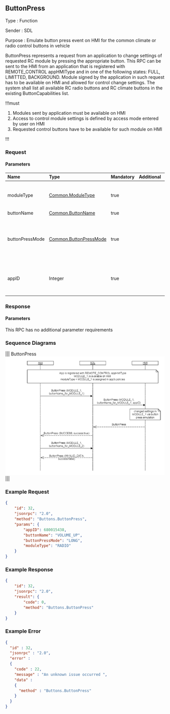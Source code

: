 ## ButtonPress

Type
: Function

Sender
: SDL

Purpose
: Emulate button press event on HMI for the common climate or radio control buttons in vehicle

ButtonPress represents a request from an application to change settings of requested RC module by pressing the appropriate button.
This RPC can be sent to the HMI from an application that is registered with REMOTE_CONTROL appHMIType and in one of the following states: FULL, LIMITTED, BACKGROUND.
Module signed by the application in such request has to be available on HMI and allowed for control change settings.
The system shall list all available RC radio buttons and RC climate buttons in the existing ButtonCapabilities list.

!!!must

  1. Modules sent by application must be available on HMI
  2. Access to control module settings is defined by access mode entered by user on HMI
  3. Requested control buttons have to be available for such module on HMI


!!!

### Request

#### Parameters

|Name|Type|Mandatory|Additional|Description|
|:---|:---|:--------|:---------|:---------|
|moduleType|[Common.ModuleType](/docs/Common/Enums/index.md)|true||The module where the button should be pressed|
|buttonName|[Common.ButtonName](/docs/Common/Enums/index.md)|true|||
|buttonPressMode|[Common.ButtonPressMode](/docs/Common/Enums/index.md)|true||Indicates whether this is a LONG or SHORT button press event.|
|appID|Integer|true||Internal SDL-assigned ID of the related application|

### Response

#### Parameters

This RPC has no additional parameter requirements

### Sequence Diagrams

|||
ButtonPress
![ButtonPress](assets/ButtonPress.png)
|||

### Example Request

```json
{
    "id": 32,
    "jsonrpc": "2.0",
    "method": "Buttons.ButtonPress",
    "params": {
        "appID": 680015438,
        "buttonName": "VOLUME_UP",
        "buttonPressMode": "LONG",
        "moduleType": "RADIO"
    }
}
```
### Example Response

```json
{
    "id": 32,
    "jsonrpc": "2.0",
    "result": {
        "code": 0,
        "method": "Buttons.ButtonPress"
    }
}
```

### Example Error

```json
{
  "id" : 32,
  "jsonrpc" : "2.0",
  "error" :
  {
    "code" : 22,
    "message" : "An unknown issue occurred ",
    "data" :
    {
      "method" : "Buttons.ButtonPress"
    }
  }
}
```
